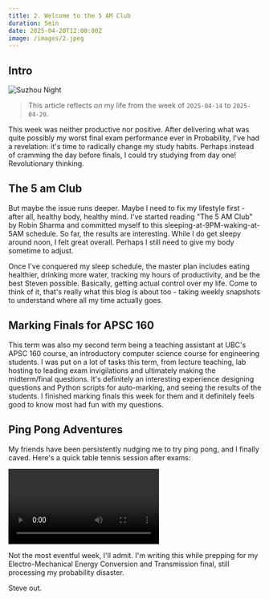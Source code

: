 ```yaml
---
title: 2. Welcome to the 5 AM Club
duration: 5min
date: 2025-04-20T12:00:00Z
image: /images/2.jpeg
---
```


## Intro

![Suzhou Night](/images/2.jpeg)

> This article reflects on my life from the week of `2025-04-14` to `2025-04-20`.

This week was neither productive nor positive. After delivering what was quite possibly my worst final exam performance ever in Probability, I've had a revelation: it's time to radically change my study habits. Perhaps instead of cramming the day before finals, I could try studying from day one! Revolutionary thinking.

## The 5 am Club

But maybe the issue runs deeper. Maybe I need to fix my lifestyle first - after all, healthy body, healthy mind. I've started reading "The 5 AM Club" by Robin Sharma and committed myself to this sleeping-at-9PM-waking-at-5AM schedule. So far, the results are interesting. While I do get sleepy around noon, I felt great overall. Perhaps I still need to give my body sometime to adjust.

Once I've conquered my sleep schedule, the master plan includes eating healthier, drinking more water, tracking my hours of productivity, and be the best Steven possible. Basically, getting actual control over my life. Come to think of it, that's really what this blog is about too - taking weekly snapshots to understand where all my time actually goes.

## Marking Finals for APSC 160

This term was also my second term being a teaching assistant at UBC's APSC 160 course, an introductory computer science course for engineering students. I was put on a lot of tasks this term, from lecture teaching, lab hosting to leading exam invigilations and ultimately making the midterm/final questions. It's definitely an interesting experience designing questions and Python scripts for auto-marking, and seeing the results of the students. I finished marking finals this week for them and it definitely feels good to know most had fun with my questions.

## Ping Pong Adventures

My friends have been persistently nudging me to try ping pong, and I finally caved. Here's a quick table tennis session after exams:

![Me Getting Destroyed in Ping Pong](/vids/IMG_2206.mov)

Not the most eventful week, I'll admit. I'm writing this while prepping for my Electro-Mechanical Energy Conversion and Transmission final, still processing my probability disaster.

Steve out.
